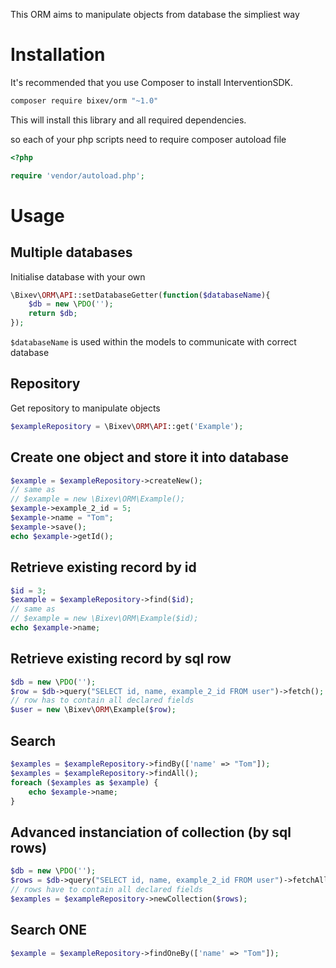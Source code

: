 This ORM aims to manipulate objects from database the simpliest way 

# Installation

It's recommended that you use Composer to install InterventionSDK.

```bash
composer require bixev/orm "~1.0"
```

This will install this library and all required dependencies.

so each of your php scripts need to require composer autoload file

```php
<?php

require 'vendor/autoload.php';
```

# Usage

## Multiple databases

Initialise database with your own

```php
\Bixev\ORM\API::setDatabaseGetter(function($databaseName){
    $db = new \PDO('');
    return $db;
});
```

`$databaseName` is used within the models to communicate with correct database

## Repository

Get repository to manipulate objects

```php
$exampleRepository = \Bixev\ORM\API::get('Example');
```

## Create one object and store it into database

```php
$example = $exampleRepository->createNew();
// same as
// $example = new \Bixev\ORM\Example();
$example->example_2_id = 5;
$example->name = "Tom";
$example->save();
echo $example->getId();
```

## Retrieve existing record by id

```php
$id = 3;
$example = $exampleRepository->find($id);
// same as
// $example = new \Bixev\ORM\Example($id);
echo $example->name;
```

## Retrieve existing record by sql row

```php
$db = new \PDO('');
$row = $db->query("SELECT id, name, example_2_id FROM user")->fetch();
// row has to contain all declared fields
$user = new \Bixev\ORM\Example($row);
```

## Search

```php
$examples = $exampleRepository->findBy(['name' => "Tom"]);
$examples = $exampleRepository->findAll();
foreach ($examples as $example) {
    echo $example->name;
}
```

## Advanced instanciation of collection (by sql rows)

```php
$db = new \PDO('');
$rows = $db->query("SELECT id, name, example_2_id FROM user")->fetchAll();
// rows have to contain all declared fields
$examples = $exampleRepository->newCollection($rows);
```

## Search ONE

```php
$example = $exampleRepository->findOneBy(['name' => "Tom"]);
```
